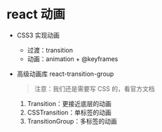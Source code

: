 # react 动画

- CSS3 实现动画

  - 过渡：transition
  - 动画：animation + @keyframes

- 高级动画库 react-transition-group

  > 注意：我们还是需要写 CSS 的，看官方文档

  1. Transition：更接近底层的动画
  2. CSSTransition：单标签的动画
  3. TransitionGroup：多标签的动画
